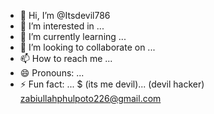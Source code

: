 - 👋 Hi, I’m @Itsdevil786
- 👀 I’m interested in ...
- 🌱 I’m currently learning ...
- 💞️ I’m looking to collaborate on ...
- 📫 How to reach me ...
- 😄 Pronouns: ...
- ⚡ Fun fact: ...
$ (its me devil)...
(devil hacker)
zabiullahphulpoto226@gmail.com
<!---
Itsdevil786/Itsdevil786 is a ✨ special ✨ repository because its `README.md` (this file) appears on your GitHub profile.
You can click the Preview link to take a look at your changes.
--->
